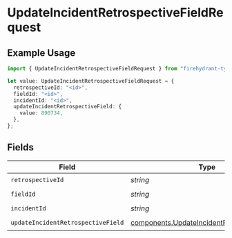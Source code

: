 # UpdateIncidentRetrospectiveFieldRequest

## Example Usage

```typescript
import { UpdateIncidentRetrospectiveFieldRequest } from "firehydrant-typescript-sdk/models/operations";

let value: UpdateIncidentRetrospectiveFieldRequest = {
  retrospectiveId: "<id>",
  fieldId: "<id>",
  incidentId: "<id>",
  updateIncidentRetrospectiveField: {
    value: 890734,
  },
};
```

## Fields

| Field                                                                                                      | Type                                                                                                       | Required                                                                                                   | Description                                                                                                |
| ---------------------------------------------------------------------------------------------------------- | ---------------------------------------------------------------------------------------------------------- | ---------------------------------------------------------------------------------------------------------- | ---------------------------------------------------------------------------------------------------------- |
| `retrospectiveId`                                                                                          | *string*                                                                                                   | :heavy_check_mark:                                                                                         | N/A                                                                                                        |
| `fieldId`                                                                                                  | *string*                                                                                                   | :heavy_check_mark:                                                                                         | N/A                                                                                                        |
| `incidentId`                                                                                               | *string*                                                                                                   | :heavy_check_mark:                                                                                         | N/A                                                                                                        |
| `updateIncidentRetrospectiveField`                                                                         | [components.UpdateIncidentRetrospectiveField](../../models/components/updateincidentretrospectivefield.md) | :heavy_check_mark:                                                                                         | N/A                                                                                                        |